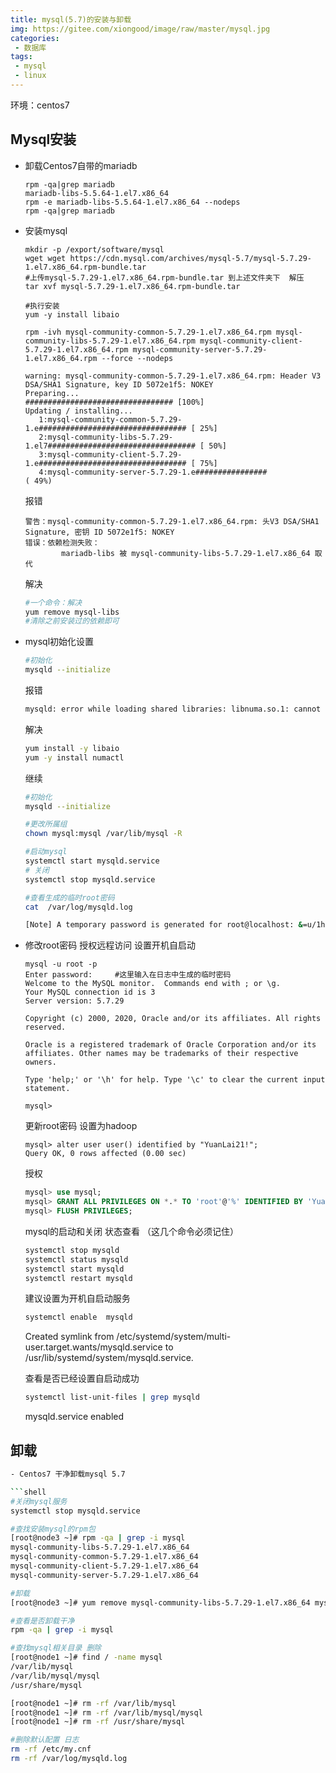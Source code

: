 ```yaml
---
title: mysql(5.7)的安装与卸载
img: https://gitee.com/xiongood/image/raw/master/mysql.jpg
categories:
 - 数据库
tags:
 - mysql
 - linux
---
```


环境：centos7

## Mysql安装

- 卸载Centos7自带的mariadb
  
  ```shell
  rpm -qa|grep mariadb
  mariadb-libs-5.5.64-1.el7.x86_64
  rpm -e mariadb-libs-5.5.64-1.el7.x86_64 --nodeps
  rpm -qa|grep mariadb
  ```

- 安装mysql
  
  ```shell
  mkdir -p /export/software/mysql
  wget wget https://cdn.mysql.com/archives/mysql-5.7/mysql-5.7.29-1.el7.x86_64.rpm-bundle.tar
  #上传mysql-5.7.29-1.el7.x86_64.rpm-bundle.tar 到上述文件夹下  解压
  tar xvf mysql-5.7.29-1.el7.x86_64.rpm-bundle.tar
  
  #执行安装
  yum -y install libaio
  
  rpm -ivh mysql-community-common-5.7.29-1.el7.x86_64.rpm mysql-community-libs-5.7.29-1.el7.x86_64.rpm mysql-community-client-5.7.29-1.el7.x86_64.rpm mysql-community-server-5.7.29-1.el7.x86_64.rpm --force --nodeps
  
  warning: mysql-community-common-5.7.29-1.el7.x86_64.rpm: Header V3 DSA/SHA1 Signature, key ID 5072e1f5: NOKEY
  Preparing...                          ################################# [100%]
  Updating / installing...
     1:mysql-community-common-5.7.29-1.e################################# [ 25%]
     2:mysql-community-libs-5.7.29-1.el7################################# [ 50%]
     3:mysql-community-client-5.7.29-1.e################################# [ 75%]
     4:mysql-community-server-5.7.29-1.e################                  ( 49%)
  ```
  
  报错
  
  ```
  警告：mysql-community-common-5.7.29-1.el7.x86_64.rpm: 头V3 DSA/SHA1 Signature, 密钥 ID 5072e1f5: NOKEY
  错误：依赖检测失败：
          mariadb-libs 被 mysql-community-libs-5.7.29-1.el7.x86_64 取代
  ```
  
  解决
  
  ```sh
  #一个命令：解决
  yum remove mysql-libs
  #清除之前安装过的依赖即可
  ```

- mysql初始化设置
  
  ```sh
  #初始化
  mysqld --initialize
  ```
  
  报错
  
  ```txt
  mysqld: error while loading shared libraries: libnuma.so.1: cannot open shared object file: No such file or directory
  ```
  
  解决
  
  ```sh
  yum install -y libaio
  yum -y install numactl
  ```
  
  继续
  
  ```sh
  #初始化
  mysqld --initialize
  
  #更改所属组
  chown mysql:mysql /var/lib/mysql -R
  
  #启动mysql
  systemctl start mysqld.service
  # 关闭
  systemctl stop mysqld.service
  
  #查看生成的临时root密码
  cat  /var/log/mysqld.log
  
  [Note] A temporary password is generated for root@localhost: &=u/1hEVBG!
  ```

- 修改root密码 授权远程访问 设置开机自启动
  
  ```shell
  mysql -u root -p
  Enter password:     #这里输入在日志中生成的临时密码
  Welcome to the MySQL monitor.  Commands end with ; or \g.
  Your MySQL connection id is 3
  Server version: 5.7.29
  
  Copyright (c) 2000, 2020, Oracle and/or its affiliates. All rights reserved.
  
  Oracle is a registered trademark of Oracle Corporation and/or its
  affiliates. Other names may be trademarks of their respective
  owners.
  
  Type 'help;' or '\h' for help. Type '\c' to clear the current input statement.
  
  mysql> 
  ```

  更新root密码  设置为hadoop
  
  ```
  mysql> alter user user() identified by "YuanLai21!";
  Query OK, 0 rows affected (0.00 sec)
  ```

  授权

  ```sql
  mysql> use mysql;
  mysql> GRANT ALL PRIVILEGES ON *.* TO 'root'@'%' IDENTIFIED BY 'YuanLai21!' WITH GRANT OPTION;
  mysql> FLUSH PRIVILEGES; 
  ```
  
  mysql的启动和关闭 状态查看 （这几个命令必须记住）

  ```sh
  systemctl stop mysqld
  systemctl status mysqld
  systemctl start mysqld
  systemctl restart mysqld
  ```
  
  建议设置为开机自启动服务
  
  ```sh
  systemctl enable  mysqld
  ```
  
  Created symlink from /etc/systemd/system/multi-user.target.wants/mysqld.service to /usr/lib/systemd/system/mysqld.service.
  
  查看是否已经设置自启动成功
  
  ```sh
  systemctl list-unit-files | grep mysqld
  ```
  
  mysqld.service                                enabled 

## 卸载

```sh
- Centos7 干净卸载mysql 5.7

```shell
#关闭mysql服务
systemctl stop mysqld.service

#查找安装mysql的rpm包
[root@node3 ~]# rpm -qa | grep -i mysql      
mysql-community-libs-5.7.29-1.el7.x86_64
mysql-community-common-5.7.29-1.el7.x86_64
mysql-community-client-5.7.29-1.el7.x86_64
mysql-community-server-5.7.29-1.el7.x86_64

#卸载
[root@node3 ~]# yum remove mysql-community-libs-5.7.29-1.el7.x86_64 mysql-community-common-5.7.29-1.el7.x86_64 mysql-community-client-5.7.29-1.el7.x86_64 mysql-community-server-5.7.29-1.el7.x86_64

#查看是否卸载干净
rpm -qa | grep -i mysql

#查找mysql相关目录 删除
[root@node1 ~]# find / -name mysql
/var/lib/mysql
/var/lib/mysql/mysql
/usr/share/mysql

[root@node1 ~]# rm -rf /var/lib/mysql
[root@node1 ~]# rm -rf /var/lib/mysql/mysql
[root@node1 ~]# rm -rf /usr/share/mysql

#删除默认配置 日志
rm -rf /etc/my.cnf 
rm -rf /var/log/mysqld.log
```

